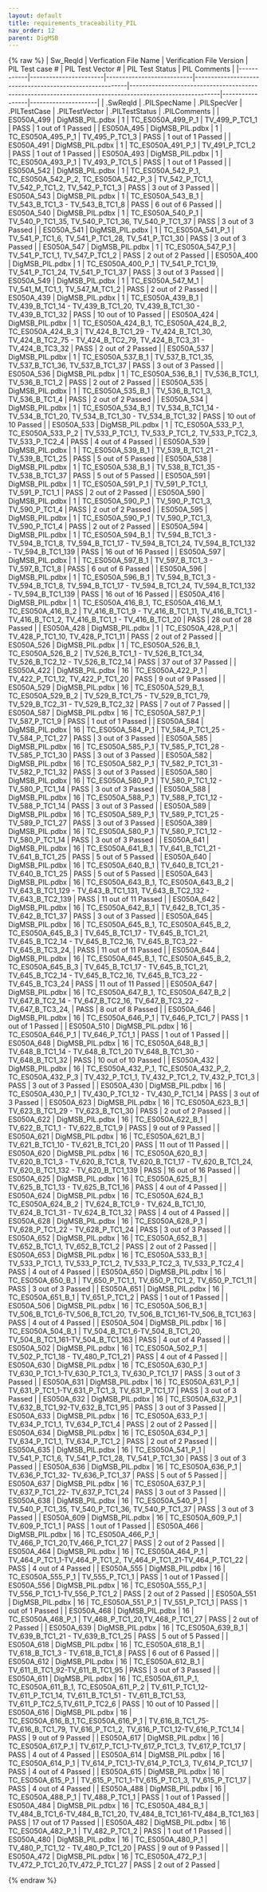 ```yaml
---
layout: default
title: requirements_traceability_PIL
nav_order: 12
parent: DigMSB
---
```

{% raw %}
| Sw_ReqId   | Verfication File Name | Verification File Version | PIL Test case \#                                        | PIL Test Vector \#                                                                                       | PIL Test Status | PIL Comments        |
|------------|-----------------------|---------------------------|---------------------------------------------------------|----------------------------------------------------------------------------------------------------------|-----------------|---------------------|
| .SwReqId   | .PILSpecName          | .PILSpecVer               | .PILTestCase                                            | .PILTestVector                                                                                           | .PILTestStatus  | .PILComments        |
| ES050A_499 | DigMSB_PIL.pdbx       | 1                         | TC_ES050A_499_P_1                                       | TV_499_P_TC1_1                                                                                           | PASS            | 1 out of 1 Passed   |
| ES050A_495 | DigMSB_PIL.pdbx       | 1                         | TC_ES050A_495_P_1                                       | TV_495_P_TC1_3                                                                                           | PASS            | 1 out of 1 Passed   |
| ES050A_491 | DigMSB_PIL.pdbx       | 1                         | TC_ES050A_491_P_1                                       | TV_491_P_TC1_2                                                                                           | PASS            | 1 out of 1 Passed   |
| ES050A_493 | DigMSB_PIL.pdbx       | 1                         | TC_ES050A_493_P_1                                       | TV_493_P_TC1_5                                                                                           | PASS            | 1 out of 1 Passed   |
| ES050A_542 | DigMSB_PIL.pdbx       | 1                         | TC_ES050A_542_P_1, TC_ES050A_542_P_2, TC_ES050A_542_P_3 | TV_542_P_TC1_1, TV_542_P_TC1_2, TV_542_P_TC1_3                                                           | PASS            | 3 out of 3 Passed   |
| ES050A_543 | DigMSB_PIL.pdbx       | 1                         | TC_ES050A_543_B_1                                       | TV_543_B_TC1_3 - TV_543_B_TC1_8                                                                          | PASS            | 6 out of 6 Passed   |
| ES050A_540 | DigMSB_PIL.pdbx       | 1                         | TC_ES050A_540_P_1                                       | TV_540_P_TC1_35, TV_540_P_TC1_36, TV_540_P_TC1_37                                                        | PASS            | 3 out of 3 Passed   |
| ES050A_541 | DigMSB_PIL.pdbx       | 1                         | TC_ES050A_541_P_1                                       | TV_541_P_TC1_6, TV_541_P_TC1_28, TV_541_P_TC1_30                                                         | PASS            | 3 out of 3 Passed   |
| ES050A_547 | DigMSB_PIL.pdbx       | 1                         | TC_ES050A_547_P_1                                       | TV_541_P_TC1_1, TV_547_P_TC1_2                                                                           | PASS            | 2 out of 2 Passed   |
| ES050A_400 | DigMSB_PIL.pdbx       | 1                         | TC_ES050A_400_P_1                                       | TV_541_P_TC1_19, TV_541_P_TC1_24, TV_541_P_TC1_37                                                        | PASS            | 3 out of 3 Passed   |
| ES050A_549 | DigMSB_PIL.pdbx       | 1                         | TC_ES050A_547_M_1                                       | TV_541_M_TC1_1, TV_547_M_TC1_2                                                                           | PASS            | 2 out of 2 Passed   |
| ES050A_439 | DigMSB_PIL.pdbx       | 1                         | TC_ES050A_439_B_1                                       | TV_439_B_TC1_14 - TV_439_B_TC1_20, TV_439_B_TC1_30 - TV_439_B_TC1_32                                     | PASS            | 10 out of 10 Passed |
| ES050A_424 | DigMSB_PIL.pdbx       | 1                         | TC_ES050A_424_B_1, TC_ES050A_424_B_2, TC_ES050A_424_B_3 | TV_424_B_TC1_29 - TV_424_B_TC1_30, TV_424_B_TC2_75 - TV_424_B_TC2_79, TV_424_B_TC3_31 - TV_424_B_TC3_32  | PASS            | 2 out of 2 Passed   |
| ES050A_537 | DigMSB_PIL.pdbx       | 1                         | TC_ES050A_537_B_1                                       | TV_537_B_TC1_35, TV_537_B_TC1_36, TV_537_B_TC1_37                                                        | PASS            | 3 out of 3 Passed   |
| ES050A_536 | DigMSB_PIL.pdbx       | 1                         | TC_ES050A_536_B_1                                       | TV_536_B_TC1_1, TV_536_B_TC1_2                                                                           | PASS            | 2 out of 2 Passed   |
| ES050A_535 | DigMSB_PIL.pdbx       | 1                         | TC_ES050A_535_B_1                                       | TV_536_B_TC1_3, TV_536_B_TC1_4                                                                           | PASS            | 2 out of 2 Passed   |
| ES050A_534 | DigMSB_PIL.pdbx       | 1                         | TC_ES050A_534_B_1                                       | TV_534_B_TC1_14 - TV_534_B_TC1_20, TV_534_B_TC1_30 - TV_534_B_TC1_32                                     | PASS            | 10 out of 10 Passed |
| ES050A_533 | DigMSB_PIL.pdbx       | 1                         | TC_ES050A_533_P_1, TC_ES050A_533_P_2                    | TV_533_P_TC1_1, TV_533_P_TC1_2, TV_533_P_TC2_3, TV_533_P_TC2_4                                           | PASS            | 4 out of 4 Passed   |
| ES050A_539 | DigMSB_PIL.pdbx       | 1                         | TC_ES050A_539_B_1                                       | TV_539_B_TC1_21 - TV_539_B_TC1_25                                                                        | PASS            | 5 out of 5 Passed   |
| ES050A_538 | DigMSB_PIL.pdbx       | 1                         | TC_ES050A_538_B_1                                       | TV_538_B_TC1_35 - TV_538_B_TC1_37                                                                        | PASS            | 5 out of 5 Passed   |
| ES050A_591 | DigMSB_PIL.pdbx       | 1                         | TC_ES050A_591_P_1                                       | TV_591_P_TC1_1, TV_591_P_TC1_1                                                                           | PASS            | 2 out of 2 Passed   |
| ES050A_590 | DigMSB_PIL.pdbx       | 1                         | TC_ES050A_590_P_1                                       | TV_590_P_TC1_3, TV_590_P_TC1_4                                                                           | PASS            | 2 out of 2 Passed   |
| ES050A_595 | DigMSB_PIL.pdbx       | 1                         | TC_ES050A_590_P_1                                       | TV_590_P_TC1_3, TV_590_P_TC1_4                                                                           | PASS            | 2 out of 2 Passed   |
| ES050A_594 | DigMSB_PIL.pdbx       | 1                         | TC_ES050A_594_B_1                                       | TV_594_B_TC1_3 - TV_594_B_TC1_8, TV_594_B_TC1_17 - TV_594_B_TC1_24, TV_594_B_TC1_132 - TV_594_B_TC1_139  | PASS            | 16 out of 16 Passed |
| ES050A_597 | DigMSB_PIL.pdbx       | 1                         | TC_ES050A_597_B_1                                       | TV_597_B_TC1_3 - TV_597_B_TC1_8                                                                          | PASS            | 6 out of 6 Passed   |
| ES050A_596 | DigMSB_PIL.pdbx       | 1                         | TC_ES050A_596_B_1                                       | TV_594_B_TC1_3 - TV_594_B_TC1_8, TV_594_B_TC1_17 - TV_594_B_TC1_24, TV_594_B_TC1_132 - TV_594_B_TC1_139  | PASS            | 16 out of 16 Passed |
| ES050A_416 | DigMSB_PIL.pdbx       | 1                         | TC_ES050A_416_B_1, TC_ES050A_416_M_1, TC_ES050A_416_B_2 | TV_416_B_TC1_9 - TV_416_B_TC1_11, TV_416_B_TC1_1 - TV_416_B_TC1_2, TV_416_B_TC1_1 - TV_416_B_TC1_20      | PASS            | 28 out of 28 Passed |
| ES050A_428 | DigMSB_PIL.pdbx       | 1                         | TC_ES050A_428_P_1                                       | TV_428_P_TC1_10, TV_428_P_TC1_11                                                                         | PASS            | 2 out of 2 Passed   |
| ES050A_526 | DigMSB_PIL.pdbx       | 1                         | TC_ES050A_526_B_1, TC_ES050A_526_B_2                    | TV_526_B_TC1_1 - TV_526_B_TC1_34, TV_526_B_TC2_12 - TV_526_B_TC2_14                                      | PASS            | 37 out of 37 Passed |
| ES050A_422 | DigMSB_PIL.pdbx       | 16                        | TC_ES050A_422_P_1                                       | TV_422_P_TC1_12, TV_422_P_TC1_20                                                                         | PASS            | 9 out of 9 Passed   |
| ES050A_529 | DigMSB_PIL.pdbx       | 16                        | TC_ES050A_529_B_1, TC_ES050A_529_B_2                    | TV_529_B_TC1_75 - TV_529_B_TC1_79, TV_529_B_TC2_31 - TV_529_B_TC2_32                                     | PASS            | 7 out of 7 Passed   |
| ES050A_587 | DigMSB_PIL.pdbx       | 16                        | TC_ES050A_587_P_1                                       | TV_587_P_TC1_9                                                                                           | PASS            | 1 out of 1 Passed   |
| ES050A_584 | DigMSB_PIL.pdbx       | 16                        | TC_ES050A_584_P_1                                       | TV_584_P_TC1_25 - TV_584_P_TC1_27                                                                        | PASS            | 3 out of 3 Passed   |
| ES050A_585 | DigMSB_PIL.pdbx       | 16                        | TC_ES050A_585_P_1                                       | TV_585_P_TC1_28 - TV_585_P_TC1_30                                                                        | PASS            | 3 out of 3 Passed   |
| ES050A_582 | DigMSB_PIL.pdbx       | 16                        | TC_ES050A_582_P_1                                       | TV_582_P_TC1_31 - TV_582_P_TC1_32                                                                        | PASS            | 3 out of 3 Passed   |
| ES050A_580 | DigMSB_PIL.pdbx       | 16                        | TC_ES050A_580_P_1                                       | TV_580_P_TC1_12 - TV_580_P_TC1_14                                                                        | PASS            | 3 out of 3 Passed   |
| ES050A_588 | DigMSB_PIL.pdbx       | 16                        | TC_ES050A_588_P_1                                       | TV_588_P_TC1_12 - TV_588_P_TC1_14                                                                        | PASS            | 3 out of 3 Passed   |
| ES050A_589 | DigMSB_PIL.pdbx       | 16                        | TC_ES050A_589_P_1                                       | TV_589_P_TC1_25 - TV_589_P_TC1_27                                                                        | PASS            | 3 out of 3 Passed   |
| ES050A_389 | DigMSB_PIL.pdbx       | 16                        | TC_ES050A_580_P_1                                       | TV_580_P_TC1_12 - TV_580_P_TC1_14                                                                        | PASS            | 3 out of 3 Passed   |
| ES050A_641 | DigMSB_PIL.pdbx       | 16                        | TC_ES050A_641_B_1                                       | TV_641_B_TC1_21 - TV_641_B_TC1_25                                                                        | PASS            | 5 out of 5 Passed   |
| ES050A_640 | DigMSB_PIL.pdbx       | 16                        | TC_ES050A_640_B_1                                       | TV_640_B_TC1_21 - TV_640_B_TC1_25                                                                        | PASS            | 5 out of 5 Passed   |
| ES050A_643 | DigMSB_PIL.pdbx       | 16                        | TC_ES050A_643_B_1, TC_ES050A_643_B_2                    | TV_643_B_TC1_129 - TV_643_B_TC1_131, TV_643_B_TC2_132 - TV_643_B_TC2_139                                 | PASS            | 11 out of 11 Passed |
| ES050A_642 | DigMSB_PIL.pdbx       | 16                        | TC_ES050A_642_B_1                                       | TV_642_B_TC1_35 - TV_642_B_TC1_37                                                                        | PASS            | 3 out of 3 Passed   |
| ES050A_645 | DigMSB_PIL.pdbx       | 16                        | TC_ES050A_645_B_1, TC_ES050A_645_B_2, TC_ES050A_645_B_3 | TV_645_B_TC1_17 - TV_645_B_TC1_21, TV_645_B_TC2_14 - TV_645_B_TC2_16, TV_645_B_TC3_22 - TV_645_B_TC3_24, | PASS            | 11 out of 11 Passed |
| ES050A_644 | DigMSB_PIL.pdbx       | 16                        | TC_ES050A_645_B_1, TC_ES050A_645_B_2, TC_ES050A_645_B_3 | TV_645_B_TC1_17 - TV_645_B_TC1_21, TV_645_B_TC2_14 - TV_645_B_TC2_16, TV_645_B_TC3_22 - TV_645_B_TC3_24  | PASS            | 11 out of 11 Passed |
| ES050A_647 | DigMSB_PIL.pdbx       | 16                        | TC_ES050A_647_B_1, TC_ES050A_647_B_2                    | TV_647_B_TC2_14 - TV_647_B_TC2_16, TV_647_B_TC3_22 - TV_647_B_TC3_24,                                    | PASS            | 8 out of 8 Passed   |
| ES050A_646 | DigMSB_PIL.pdbx       | 16                        | TC_ES050A_646_P_1                                       | TV_646_P_TC1_7                                                                                           | PASS            | 1 out of 1 Passed   |
| ES050A_510 | DigMSB_PIL.pdbx       | 16                        | TC_ES050A_646_P_1                                       | TV_646_P_TC1_1                                                                                           | PASS            | 1 out of 1 Passed   |
| ES050A_648 | DigMSB_PIL.pdbx       | 16                        | TC_ES050A_648_B_1                                       | TV_648_B_TC1_14 - TV_648_B_TC1_20 TV_648_B_TC1_30 - TV_648_B_TC1_32                                      | PASS            | 10 out of 10 Passed |
| ES050A_432 | DigMSB_PIL.pdbx       | 16                        | TC_ES050A_432_P_1, TC_ES050A_432_P_2, TC_ES050A_432_P_3 | TV_432_P_TC1_1, TV_432_P_TC1_2, TV_432_P_TC1_3                                                           | PASS            | 3 out of 3 Passed   |
| ES050A_430 | DigMSB_PIL.pdbx       | 16                        | TC_ES050A_430_P_1                                       | TV_430_P_TC1_12 - TV_430_P_TC1_14                                                                        | PASS            | 3 out of 3 Passed   |
| ES050A_623 | DigMSB_PIL.pdbx       | 16                        | TC_ES050A_623_B_1                                       | TV_623_B_TC1_29 - TV_623_B_TC1_30                                                                        | PASS            | 2 out of 2 Passed   |
| ES050A_622 | DigMSB_PIL.pdbx       | 16                        | TC_ES050A_622_B_1                                       | TV_622_B_TC1_1 - TV_622_B_TC1_9                                                                          | PASS            | 9 out of 9 Passed   |
| ES050A_621 | DigMSB_PIL.pdbx       | 16                        | TC_ES050A_621_B_1                                       | TV_621_B_TC1_10 - TV_621_B_TC1_20                                                                        | PASS            | 11 out of 11 Passed |
| ES050A_620 | DigMSB_PIL.pdbx       | 16                        | TC_ES050A_620_B_1                                       | TV_620_B_TC1_3 - TV_620_B_TC1_8, TV_620_B_TC1_17 - TV_620_B_TC1_24, TV_620_B_TC1_132 - TV_620_B_TC1_139  | PASS            | 16 out of 16 Passed |
| ES050A_625 | DigMSB_PIL.pdbx       | 16                        | TC_ES050A_625_B_1                                       | TV_625_B_TC1_13 - TV_625_B_TC1_16                                                                        | PASS            | 4 out of 4 Passed   |
| ES050A_624 | DigMSB_PIL.pdbx       | 16                        | TC_ES050A_624_B_1 TC_ES050A_624_B_2                     | TV_624_B_TC1_9 - TV_624_B_TC1_10, TV_624_B_TC1_31 - TV_624_B_TC1_32                                      | PASS            | 4 out of 4 Passed   |
| ES050A_628 | DigMSB_PIL.pdbx       | 16                        | TC_ES050A_628_P_1                                       | TV_628_P_TC1_22 - TV_628_P_TC1_24                                                                        | PASS            | 3 out of 3 Passed   |
| ES050A_652 | DigMSB_PIL.pdbx       | 16                        | TC_ES050A_652_B_1                                       | TV_652_B_TC1_1, TV_652_B_TC1_2                                                                           | PASS            | 2 out of 2 Passed   |
| ES050A_653 | DigMSB_PIL.pdbx       | 16                        | TC_ES050A_533_B_1                                       | TV_533_P_TC1_1, TV_533_P_TC1_2, TV_533_P_TC2_3, TV_533_P_TC2_4                                           | PASS            | 4 out of 4 Passed   |
| ES050A_650 | DigMSB_PIL.pdbx       | 16                        | TC_ES050A_650_B_1                                       | TV_650_P_TC1_1, TV_650_P_TC1_2, TV_650_P_TC1_11                                                          | PASS            | 3 out of 3 Passed   |
| ES050A_651 | DigMSB_PIL.pdbx       | 16                        | TC_ES050A_651_B_1                                       | TV_651_P_TC1_2                                                                                           | PASS            | 1 out of 1 Passed   |
| ES050A_506 | DigMSB_PIL.pdbx       | 16                        | TC_ES050A_506_B_1                                       | TV_506_B_TC1_6-TV_506_B_TC1_20, TV_506_B_TC1_161-TV_506_B_TC1_163                                        | PASS            | 4 out of 4 Passed   |
| ES050A_504 | DigMSB_PIL.pdbx       | 16                        | TC_ES050A_504_B_1                                       | TV_504_B_TC1_6-TV_504_B_TC1_20, TV_504_B_TC1_161-TV_504_B_TC1_163                                        | PASS            | 4 out of 4 Passed   |
| ES050A_502 | DigMSB_PIL.pdbx       | 16                        | TC_ES050A_502_P_1                                       | TV_502_P_TC1_18 - TV_480_P_TC1_21                                                                        | PASS            | 4 out of 4 Passed   |
| ES050A_630 | DigMSB_PIL.pdbx       | 16                        | TC_ES050A_630_P_1                                       | TV_630_P_TC1_1-TV_630_P_TC1_3, TV_630_P_TC1_17                                                           | PASS            | 3 out of 3 Passed   |
| ES050A_631 | DigMSB_PIL.pdbx       | 16                        | TC_ES050A_631_P_1                                       | TV_631_P_TC1_1-TV_631_P_TC1_3, TV_631_P_TC1_17                                                           | PASS            | 3 out of 3 Passed   |
| ES050A_632 | DigMSB_PIL.pdbx       | 16                        | TC_ES050A_632_P_1                                       | TV_632_B_TC1_92-TV_632_B_TC1_95                                                                          | PASS            | 3 out of 3 Passed   |
| ES050A_633 | DigMSB_PIL.pdbx       | 16                        | TC_ES050A_633_P_1                                       | TV_634_P_TC1_1, TV_634_P_TC1_4                                                                           | PASS            | 2 out of 2 Passed   |
| ES050A_634 | DigMSB_PIL.pdbx       | 16                        | TC_ES050A_634_P_1                                       | TV_634_P_TC1_1, TV_634_P_TC1_2                                                                           | PASS            | 2 out of 2 Passed   |
| ES050A_635 | DigMSB_PIL.pdbx       | 16                        | TC_ES050A_541_P_1                                       | TV_541_P_TC1_6, TV_541_P_TC1_28, TV_541_P_TC1_30                                                         | PASS            | 3 out of 3 Passed   |
| ES050A_636 | DigMSB_PIL.pdbx       | 16                        | TC_ES050A_636_P_1                                       | TV_636_P_TC1_32- TV_636_P_TC1_37                                                                         | PASS            | 5 out of 5 Passed   |
| ES050A_637 | DigMSB_PIL.pdbx       | 16                        | TC_ES050A_637_P_1                                       | TV_637_P_TC1_22- TV_637_P_TC1_24                                                                         | PASS            | 3 out of 3 Passed   |
| ES050A_638 | DigMSB_PIL.pdbx       | 16                        | TC_ES050A_540_P_1                                       | TV_540_P_TC1_35, TV_540_P_TC1_36, TV_540_P_TC1_37                                                        | PASS            | 3 out of 3 Passed   |
| ES050A_609 | DigMSB_PIL.pdbx       | 16                        | TC_ES050A_609_P_1                                       | TV_609_P_TC1_1                                                                                           | PASS            | 1 out of 1 Passed   |
| ES050A_466 | DigMSB_PIL.pdbx       | 16                        | TC_ES050A_466_P_1                                       | TV_466_P_TC1_20,TV_466_P_TC1_27                                                                          | PASS            | 2 out of 2 Passed   |
| ES050A_464 | DigMSB_PIL.pdbx       | 16                        | TC_ES050A_464_P_1                                       | TV_464_P_TC1_1-TV_464_P_TC1_2, TV_464_P_TC1_21-TV_464_P_TC1_22                                           | PASS            | 4 out of 4 Passed   |
| ES050A_555 | DigMSB_PIL.pdbx       | 16                        | TC_ES050A_555_P_1                                       | TV_555_P_TC1_1                                                                                           | PASS            | 1 out of 1 Passed   |
| ES050A_556 | DigMSB_PIL.pdbx       | 16                        | TC_ES050A_555_P_1                                       | TV_556_P_TC1_1-TV_556_P_TC1_2                                                                            | PASS            | 2 out of 2 Passed   |
| ES050A_551 | DigMSB_PIL.pdbx       | 16                        | TC_ES050A_551_P_1                                       | TV_551_P_TC1_1                                                                                           | PASS            | 1 out of 1 Passed   |
| ES050A_468 | DigMSB_PIL.pdbx       | 16                        | TC_ES050A_468_P_1                                       | TV_468_P_TC1_20,TV_468_P_TC1_27                                                                          | PASS            | 2 out of 2 Passed   |
| ES050A_639 | DigMSB_PIL.pdbx       | 16                        | TC_ES050A_639_B_1                                       | TV_639_B_TC1_21 - TV_639_B_TC1_25                                                                        | PASS            | 5 out of 5 Passed   |
| ES050A_618 | DigMSB_PIL.pdbx       | 16                        | TC_ES050A_618_B_1                                       | TV_618_B_TC1_3 - TV_618_B_TC1_8                                                                          | PASS            | 6 out of 6 Passed   |
| ES050A_612 | DigMSB_PIL.pdbx       | 16                        | TC_ES050A_612_B_1                                       | TV_611_B_TC1_92-TV_611_B_TC1_95                                                                          | PASS            | 3 out of 3 Passed   |
| ES050A_611 | DigMSB_PIL.pdbx       | 16                        | TC_ES050A_611_P_1, TC_ES050A_611_B_1, TC_ES050A_611_P_2 | TV_611_P_TC1_12-TV_611_P_TC1_14, TV_611_B_TC1_51 - TV_611_B_TC1_53, TV_611_P_TC2_5,TV_611_P_TC2_6        | PASS            | 10 out of 10 Passed |
| ES050A_616 | DigMSB_PIL.pdbx       | 16                        | TC_ES050A_616_B_1,TC_ES050A_616_P_1                     | TV_616_B_TC1_75-TV_616_B_TC1_79, TV_616_P_TC1_2, TV_616_P_TC1_12-TV_616_P_TC1_14                         | PASS            | 9 out of 9 Passed   |
| ES050A_617 | DigMSB_PIL.pdbx       | 16                        | TC_ES050A_617_P_1                                       | TV_617_P_TC1_1-TV_617_P_TC1_3, TV_617_P_TC1_17                                                           | PASS            | 4 out of 4 Passed   |
| ES050A_614 | DigMSB_PIL.pdbx       | 16                        | TC_ES050A_614_P_1                                       | TV_614_P_TC1_1-TV_614_P_TC1_3, TV_614_P_TC1_17                                                           | PASS            | 4 out of 4 Passed   |
| ES050A_615 | DigMSB_PIL.pdbx       | 16                        | TC_ES050A_615_P_1                                       | TV_615_P_TC1_1-TV_615_P_TC1_3, TV_615_P_TC1_17                                                           | PASS            | 4 out of 4 Passed   |
| ES050A_488 | DigMSB_PIL.pdbx       | 16                        | TC_ES050A_488_P_1                                       | TV_488_P_TC1_1                                                                                           | PASS            | 1 out of 1 Passed   |
| ES050A_484 | DigMSB_PIL.pdbx       | 16                        | TC_ES050A_484_B_1                                       | TV_484_B_TC1_6-TV_484_B_TC1_20, TV_484_B_TC1_161-TV_484_B_TC1_163                                        | PASS            | 17 out of 17 Passed |
| ES050A_482 | DigMSB_PIL.pdbx       | 16                        | TC_ES050A_482_P_1                                       | TV_482_P_TC1_2                                                                                           | PASS            | 1 out of 1 Passed   |
| ES050A_480 | DigMSB_PIL.pdbx       | 16                        | TC_ES050A_480_P_1                                       | TV_480_P_TC1_12 - TV_480_P_TC1_20                                                                        | PASS            | 9 out of 9 Passed   |
| ES050A_472 | DigMSB_PIL.pdbx       | 16                        | TC_ES050A_472_P_1                                       | TV_472_P_TC1_20,TV_472_P_TC1_27                                                                          | PASS            | 2 out of 2 Passed   |

{% endraw %}
